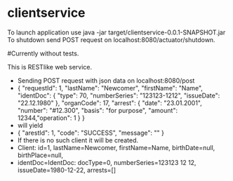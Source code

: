 # clientservice
To launch application use java -jar target/clientservice-0.0.1-SNAPSHOT.jar
To shutdown send POST request on localhost:8080/actuator/shutdown.

#Currently without tests.

This is RESTlike web service. 
 * Sending POST request with json data on localhost:8080/post
 * {
	"requestId": 1, "lastName": "Newcomer", "firstName": "Name", 
	"identDoc": { "type": 70, "numberSeries": "123123-1212", "issueDate": "22.12.1980" },
	"organCode": 17, 
	"arrest": { "date": "23.01.2001", "number": "#12.300", "basis": "for purpose", "amount": 12344,"operation": 1 }
    }
 *  will yield
 * {
    "arestId": 1,
    "code": "SUCCESS",
    "message": ""
    }
 * If there is no such client it will be created.
 * Client: id=1, lastName=Newcomer, firstName=Name, birthDate=null, birthPlace=null, 
 * identDoc=IdentDoc: docType=0, numberSeries=123123 12 12, issueDate=1980-12-22, arrests=[]
